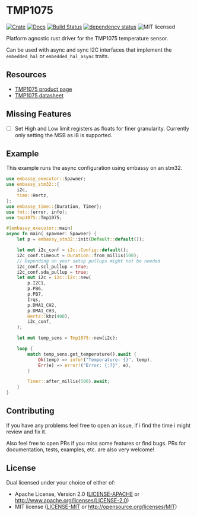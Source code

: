 # TMP1075

[![Crate][crate-image]][crate-link]
[![Docs][docs-image]][docs-link]
[![Build Status][build-image]][build-link]
[![dependency status][deps-image]][deps-link]
![MIT licensed][license-image]

Platform agnostic rust driver for the TMP1075 temperature sensor.

Can be used with async and sync I2C interfaces that implement the `embedded_hal` or `embedded_hal_async` traits.

## Resources

- [TMP1075 product page][product-page]
- [TMP1075 datasheet][datasheet]

## Missing Features

- [ ] Set High and Low limit registers as floats for finer granularity. Currently only setting the MSB as i8 is supported.

## Example

This example runs the async configuration using embassy on an stm32.

```rust
use embassy_executor::Spawner;
use embassy_stm32::{
    i2c,
    time::Hertz,
};
use embassy_time::{Duration, Timer};
use fmt::{error, info};
use tmp1075::Tmp1075;

#[embassy_executor::main]
async fn main(_spawner: Spawner) {
    let p = embassy_stm32::init(Default::default());

    let mut i2c_conf = i2c::Config::default();
    i2c_conf.timeout = Duration::from_millis(500);
    // Depending on your setup pullups might not be needed
    i2c_conf.scl_pullup = true;
    i2c_conf.sda_pullup = true;
    let mut i2c = i2c::I2c::new(
        p.I2C1,
        p.PB6,
        p.PB7,
        Irqs,
        p.DMA1_CH2,
        p.DMA1_CH3,
        Hertz::khz(400),
        i2c_conf,
    );

    let mut temp_sens = Tmp1075::new(i2c);

    loop {
        match temp_sens.get_temperature().await {
            Ok(temp) => info!("Temperature: {}", temp),
            Err(e) => error!("Error: {:?}", e),
        }

        Timer::after_millis(500).await;
    }
}
```

## Contributing

If you have any problems feel free to open an issue, if i find the time i might review and fix it.

Also feel free to open PRs if you miss some features or find bugs. PRs for documentation, tests, examples, etc. are also very welcome!

## License

Dual licensed under your choice of either of:

- Apache License, Version 2.0 ([LICENSE-APACHE](LICENSE-APACHE) or http://www.apache.org/licenses/LICENSE-2.0)
- MIT license ([LICENSE-MIT](LICENSE-MIT) or http://opensource.org/licenses/MIT)

[crate-image]: https://img.shields.io/crates/v/tmp1075.svg
[crate-link]: https://crates.io/crates/tmp1075
[docs-image]: https://docs.rs/tmp1075/badge.svg
[docs-link]: https://docs.rs/tmp1075/
[build-image]: https://github.com/JanekGraff/tmp1075-rs/actions/workflows/ci.yml/badge.svg?branch=main
[build-link]: https://github.com/JanekGraff/tmp1075-rs/actions
[deps-image]: https://deps.rs/repo/github/janekgraff/tmp1075-rs/status.svg
[deps-link]: https://deps.rs/repo/github/janekgraff/tmp1075-rs/
[license-image]: https://img.shields.io/badge/license-Apache2.0/MIT-blue.svg
[product-page]: https://www.ti.com/product/TMP1075
[datasheet]: https://www.ti.com/lit/gpn/tmp1075
